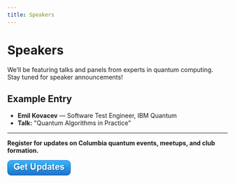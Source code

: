 ```yaml
---
title: Speakers
---
```


# Speakers

We’ll be featuring talks and panels from experts in quantum computing.  
Stay tuned for speaker announcements!

## Example Entry
- **Emil Kovacev** — Software Test Engineer, IBM Quantum
- **Talk:** "Quantum Algorithms in Practice"

---
**Register for updates on Columbia quantum events, meetups, and club formation.**

<a href="https://forms.gle/hAKgMEhcr8v4KAwo8" target="_blank">
  <img src="https://raw.githubusercontent.com/QuantumMeow/columbia-qiskit-fall-fest-2025/main/assets/images/get-updates-button.png" alt="Qiskit Event Updates" style="max-width: 300px;">
</a>
